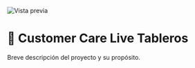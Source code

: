 ![Vista previa]([https://imgur.com/a/c5vVDoi](https://imgur.com/HJptSW5))

# 🚀 Customer Care Live Tableros


Breve descripción del proyecto y su propósito.
